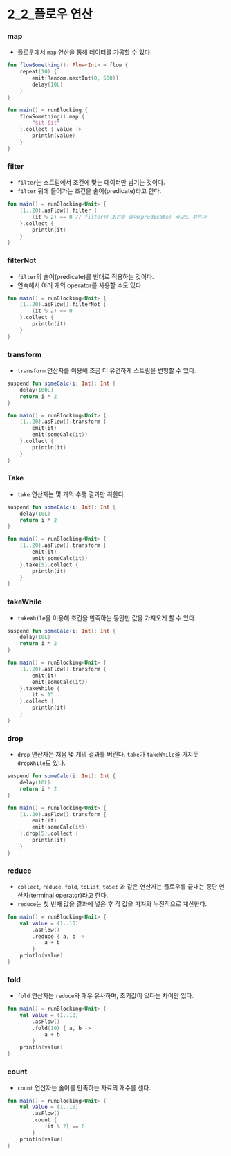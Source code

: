 # 2_2_플로우 연산

### map
- 플로우에서 `map` 연산을 통해 데이터를 가공할 수 있다.

```kotlin
fun flowSomething(): Flow<Int> = flow {
    repeat(10) {
        emit(Random.nextInt(0, 500))
        delay(10L)
    }
}

fun main() = runBlocking {
    flowSomething().map {
        "$it $it"
    }.collect { value ->
        println(value)
    }
}
```

### filter
- `filter`는 스트림에서 조건에 맞는 데이터만 남기는 것이다.
- `filter` 뒤에 들어가는 조건을 술어(predicate)라고 한다.

```kotlin
fun main() = runBlocking<Unit> {
    (1..20).asFlow().filter {
        (it % 2) == 0 // filter의 조건을 술어(predicate) 라고도 부른다
    }.collect {
        println(it)
    }
}
```

### filterNot

- `filter`의 술어(predicate)를 반대로 적용하는 것이다.
- 연속해서 여러 개의 operator를 사용할 수도 있다.

```kotlin
fun main() = runBlocking<Unit> {
    (1..20).asFlow().filterNot {
        (it % 2) == 0
    }.collect {
        println(it)
    }
}
```

### transform
- `transform` 연산자를 이용해 조금 더 유연하게 스트림을 변형할 수 있다.

```kotlin
suspend fun someCalc(i: Int): Int {
    delay(100L) 
    return i * 2
}

fun main() = runBlocking<Unit> {
    (1..20).asFlow().transform {
        emit(it)
        emit(someCalc(it))
    }.collect {
        println(it)
    }
}
```
    
### Take
- `take` 연산자는 몇 개의 수행 결과만 취한다.

```kotlin
suspend fun someCalc(i: Int): Int {
    delay(10L)
    return i * 2
}

fun main() = runBlocking<Unit> {
    (1..20).asFlow().transform {
        emit(it)
        emit(someCalc(it))
    }.take(5).collect {
        println(it)
    }
}
```
    
### takeWhile
- `takeWhile`을 이용해 조건을 만족하는 동안만 값을 가져오게 할 수 있다.

```kotlin
suspend fun someCalc(i: Int): Int {
    delay(10L)
    return i * 2
}

fun main() = runBlocking<Unit> {
    (1..20).asFlow().transform {
        emit(it)
        emit(someCalc(it))
    }.takeWhile {
        it < 15
    }.collect {
        println(it)
    }
}

```

### drop
- `drop` 연산자는 처음 몇 개의 결과를 버린다. `take`가 `takeWhile`을 가지듯 `dropWhile`도 있다.

```kotlin
suspend fun someCalc(i: Int): Int {
    delay(10L)
    return i * 2
}

fun main() = runBlocking<Unit> {
    (1..20).asFlow().transform {
        emit(it)
        emit(someCalc(it))
    }.drop(5).collect {
        println(it)
    }
}
```
    
### reduce
- `collect`, `reduce`, `fold`, `toList`, `toSet` 과 같은 연산자는 플로우를 끝내는 종단 연산자(terminal operator)라고 한다.
- `reduce`는 첫 번째 값을 결과에 넣은 후 각 값을 가져와 누진적으로 계산한다.

```kotlin
fun main() = runBlocking<Unit> {
    val value = (1..10)
        .asFlow()
        .reduce { a, b -> 
            a + b
        }
    println(value)
}
```

### fold
- `fold` 연산자는 `reduce`와 매우 유사하며, 초기값이 있다는 차이만 있다.

```kotlin
fun main() = runBlocking<Unit> {
    val value = (1..10)
        .asFlow()
        .fold(10) { a, b -> 
            a + b
        }
    println(value)
}
```

### count
- `count` 연산자는 술어를 만족하는 자료의 개수를 센다.

```kotlin
fun main() = runBlocking<Unit> {
    val value = (1..10)
        .asFlow()
        .count {
            (it % 2) == 0
        }
    println(value)
}
```